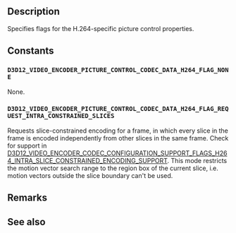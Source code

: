 ## Description

Specifies flags for the H.264-specific picture control properties.

## Constants

### `D3D12_VIDEO_ENCODER_PICTURE_CONTROL_CODEC_DATA_H264_FLAG_NONE`

None.

### `D3D12_VIDEO_ENCODER_PICTURE_CONTROL_CODEC_DATA_H264_FLAG_REQUEST_INTRA_CONSTRAINED_SLICES`

Requests slice-constrained encoding for a frame, in which every slice in the frame is encoded independently from other slices in the same frame. Check for support in [D3D12_VIDEO_ENCODER_CODEC_CONFIGURATION_SUPPORT_FLAGS_H264_INTRA_SLICE_CONSTRAINED_ENCODING_SUPPORT](https://learn.microsoft.com/windows/win32/api/d3d12video/ne-d3d12video-d3d12_video_encoder_codec_configuration_support_h264_flags). This mode restricts the motion vector search range to the region box of the current slice, i.e. motion vectors outside the slice boundary can't be used.

## Remarks

## See also